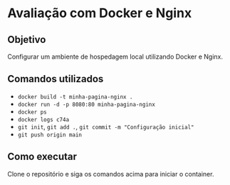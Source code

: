 # Avaliação  com Docker e Nginx

## Objetivo
Configurar um ambiente de hospedagem local utilizando Docker e Nginx.

## Comandos utilizados
- `docker build -t minha-pagina-nginx .`
- `docker run -d -p 8080:80 minha-pagina-nginx`
- `docker ps`
- `docker logs c74a`
- `git init`, `git add .`, `git commit -m "Configuração inicial"` 
- `git push origin main`

## Como executar
Clone o repositório e siga os comandos acima para iniciar o container.
